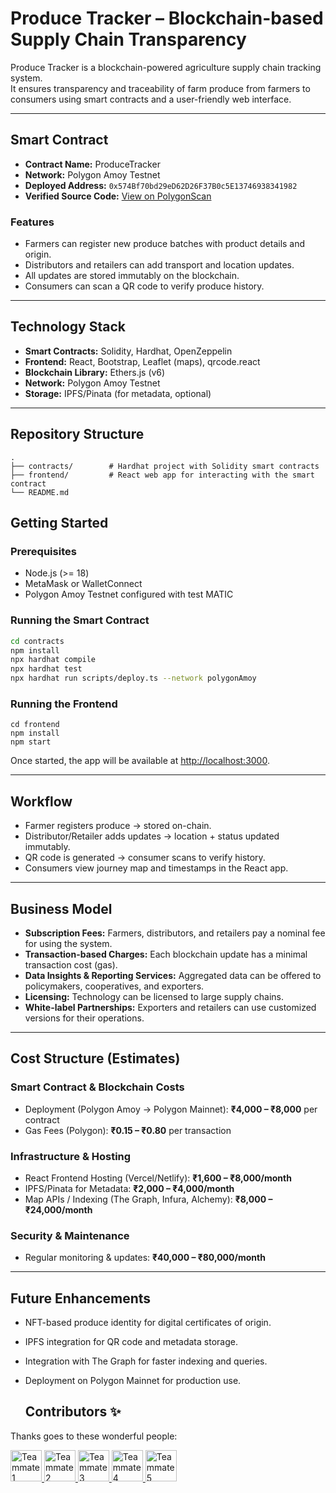 # Produce Tracker – Blockchain-based Supply Chain Transparency

Produce Tracker is a blockchain-powered agriculture supply chain tracking system.  
It ensures transparency and traceability of farm produce from farmers to consumers using smart contracts and a user-friendly web interface.

---

## Smart Contract

- **Contract Name:** ProduceTracker  
- **Network:** Polygon Amoy Testnet  
- **Deployed Address:** `0x574Bf70bd29eD62D26F37B0c5E13746938341982`  
- **Verified Source Code:** [View on PolygonScan](https://amoy.polygonscan.com/address/0x574Bf70bd29eD62D26F37B0c5E13746938341982#code)

### Features
- Farmers can register new produce batches with product details and origin.  
- Distributors and retailers can add transport and location updates.  
- All updates are stored immutably on the blockchain.  
- Consumers can scan a QR code to verify produce history.  

---

## Technology Stack

- **Smart Contracts:** Solidity, Hardhat, OpenZeppelin  
- **Frontend:** React, Bootstrap, Leaflet (maps), qrcode.react  
- **Blockchain Library:** Ethers.js (v6)  
- **Network:** Polygon Amoy Testnet  
- **Storage:** IPFS/Pinata (for metadata, optional)

---

## Repository Structure

```plaintext
.
├── contracts/        # Hardhat project with Solidity smart contracts
├── frontend/         # React web app for interacting with the smart contract
└── README.md
```

## Getting Started

### Prerequisites
- Node.js (>= 18)  
- MetaMask or WalletConnect  
- Polygon Amoy Testnet configured with test MATIC  

### Running the Smart Contract
```bash
cd contracts
npm install
npx hardhat compile
npx hardhat test
npx hardhat run scripts/deploy.ts --network polygonAmoy
```

### Running the Frontend 
```
cd frontend
npm install
npm start
```
Once started, the app will be available at [http://localhost:3000](http://localhost:3000).

---

## Workflow

- Farmer registers produce → stored on-chain.  
- Distributor/Retailer adds updates → location + status updated immutably.  
- QR code is generated → consumer scans to verify history.  
- Consumers view journey map and timestamps in the React app.  

---

## Business Model

- **Subscription Fees:** Farmers, distributors, and retailers pay a nominal fee for using the system.  
- **Transaction-based Charges:** Each blockchain update has a minimal transaction cost (gas).  
- **Data Insights & Reporting Services:** Aggregated data can be offered to policymakers, cooperatives, and exporters.  
- **Licensing:** Technology can be licensed to large supply chains.  
- **White-label Partnerships:** Exporters and retailers can use customized versions for their operations.  

---

## Cost Structure (Estimates)

### Smart Contract & Blockchain Costs
- Deployment (Polygon Amoy → Polygon Mainnet): **₹4,000 – ₹8,000** per contract  
- Gas Fees (Polygon): **₹0.15 – ₹0.80** per transaction  

### Infrastructure & Hosting
- React Frontend Hosting (Vercel/Netlify): **₹1,600 – ₹8,000/month**  
- IPFS/Pinata for Metadata: **₹2,000 – ₹4,000/month**  
- Map APIs / Indexing (The Graph, Infura, Alchemy): **₹8,000 – ₹24,000/month**  

### Security & Maintenance
- Regular monitoring & updates: **₹40,000 – ₹80,000/month**  

---

## Future Enhancements

- NFT-based produce identity for digital certificates of origin.  
- IPFS integration for QR code and metadata storage.  
- Integration with The Graph for faster indexing and queries.  
- Deployment on Polygon Mainnet for production use.

  ## Contributors ✨

Thanks goes to these wonderful people:

<a href="https://github.com/sejal-sai">
  <img src="https://avatars.githubusercontent.com/sejal-sai" width="50px;" alt="Teammate 1"/>
</a>
<a href="https://github.com/sejal2525">
  <img src="https://avatars.githubusercontent.com/sejal2525" width="50px;" alt="Teammate 2"/>
</a>
<a href="https://github.com/Siddarthsenthilkumar">
  <img src="https://avatars.githubusercontent.com/Siddarthsenthilkumar" width="50px;" alt="Teammate 3"/>
</a>
<a href="https://github.com/aishwaryaaramanathan">
  <img src="https://avatars.githubusercontent.com/aishwaryaaramanathan" width="50px;" alt="Teammate 4"/>
</a>
<a href="https://github.com/haaniya-m">
  <img src="https://avatars.githubusercontent.com/haaniya-m" width="50px;" alt="Teammate 5"/>
</a>
